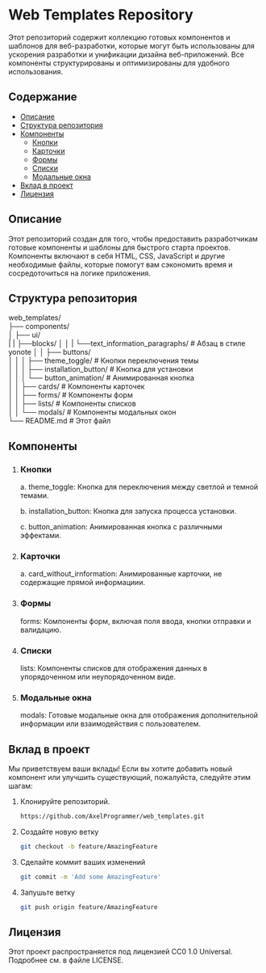# Web Templates Repository

Этот репозиторий содержит коллекцию готовых компонентов и шаблонов для веб-разработки, которые могут быть использованы для ускорения разработки и унификации дизайна веб-приложений. Все компоненты структурированы и оптимизированы для удобного использования.

## Содержание

- [Описание](#описание)
- [Структура репозитория](#структура-репозитория)
- [Компоненты](#компоненты)
  - [Кнопки](#кнопки)
  - [Карточки](#карточки)
  - [Формы](#формы)
  - [Списки](#списки)
  - [Модальные окна](#модальные-окна)
- [Вклад в проект](#вклад-в-проект)
- [Лицензия](#лицензия)

## Описание

Этот репозиторий создан для того, чтобы предоставить разработчикам готовые компоненты и шаблоны для быстрого старта проектов. Компоненты включают в себя HTML, CSS, JavaScript и другие необходимые файлы, которые помогут вам сэкономить время и сосредоточиться на логике приложения.

## Структура репозитория
web_templates/  
├── components/  
│ ├── ui/  
| | ├──blocks/
│ │ | └──text_information_paragraphs/ # Абзац в стиле yonote
│ │ ├── buttons/  
│ │ │ ├── theme_toggle/ # Кнопки переключения темы  
│ │ │ ├── installation_button/ # Кнопка для установки  
│ │ │ └── button_animation/ # Анимированная кнопка  
│ │ ├── cards/ # Компоненты карточек  
│ │ ├── forms/ # Компоненты форм  
│ │ ├── lists/ # Компоненты списков  
│ │ └── modals/ # Компоненты модальных окон  
└── README.md # Этот файл  

## Компоненты
1. ### Кнопки
    a. theme_toggle: Кнопка для переключения между светлой и темной темами. 

    b. installation_button: Кнопка для запуска процесса установки. 

    c. button_animation: Анимированная кнопка с различными эффектами. 

2. ### Карточки
    a. card_without_irnformation: Анимированные карточки, не содержащие прямой информациии.
3. ### Формы
    forms: Компоненты форм, включая поля ввода, кнопки отправки и валидацию. 

4. ### Списки
    lists: Компоненты списков для отображения данных в упорядоченном или неупорядоченном виде. 

5. ### Модальные окна
    modals: Готовые модальные окна для отображения дополнительной информации или взаимодействия с пользователем. 

## Вклад в проект
Мы приветствуем ваши вклады! Если вы хотите добавить новый компонент или улучшить существующий, пожалуйста, следуйте этим шагам:

1. Клонируйте репозиторий.
    ```bash
   https://github.com/AxelProgrammer/web_templates.git

2. Создайте новую ветку 
    ```bash
   git checkout -b feature/AmazingFeature

3. Сделайте коммит ваших изменений 
    ```bash
   git commit -m 'Add some AmazingFeature'

4. Запушьте ветку 
    ```bash
   git push origin feature/AmazingFeature

## Лицензия
Этот проект распространяется под лицензией CC0 1.0 Universal. Подробнее см. в файле LICENSE.